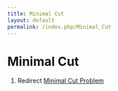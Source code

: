 ```yaml
---
title: Minimal Cut
layout: default
permalink: /index.php/Minimal_Cut
---
```


# Minimal Cut

1. Redirect [Minimal Cut Problem](Minimal_Cut_Problem)